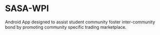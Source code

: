 # SASA-WPI
Android App designed to assist student community foster inter-community bond by promoting community specific trading marketplace.
